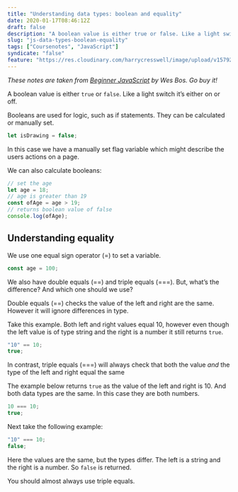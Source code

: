 ```yaml
---
title: "Understanding data types: boolean and equality"
date: 2020-01-17T08:46:12Z
draft: false
description: "A boolean value is either true or false. Like a light switch it’s either on or off."
slug: "js-data-types-boolean-equality"
tags: ["Coursenotes", "JavaScript"]
syndicate: "false"
feature: "https://res.cloudinary.com/harrycresswell/image/upload/v1579251062/hc/boolean-equality.png"
---
```


_These notes are taken from [Beginner JavaScript](https://beginnerjavascript.com/) by Wes Bos. Go buy it!_

A boolean value is either `true` or `false`. Like a light switch it’s either on or off.

Booleans are used for logic, such as if statements. They can be calculated or manually set.

```javascript
let isDrawing = false;
```

In this case we have a manually set flag variable which might describe the users actions on a page.

We can also calculate booleans:

```javascript
// set the age
let age = 18;
// age is greater than 19
const ofAge = age > 19;
// returns boolean value of false
console.log(ofAge);
```

## Understanding equality

We use one equal sign operator (=) to set a variable.

```javascript
const age = 100;
```

We also have double equals (==) and triple equals (===).
But, what’s the difference? And which one should we use?

Double equals (==) checks the value of the left and right are the same. However it will ignore differences in type.

Take this example. Both left and right values equal 10, however even though the left value is of type string and the right is a number it still returns `true`.

```javascript
"10" == 10;
true;
```

In contrast, triple equals (===) will always check that both the value _and_ the type of the left and right equal the same

The example below returns `true` as the value of the left and right is 10. And both data types are the same. In this case they are both numbers.

```javascript
10 === 10;
true;
```

Next take the following example:

```javascript
"10" === 10;
false;
```

Here the values are the same, but the types differ. The left is a string and the right is a number. So `false` is returned.

You should almost always use triple equals.

